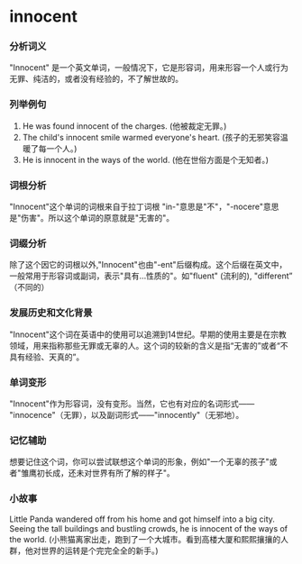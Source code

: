 # innocent

### 分析词义

  

"Innocent" 是一个英文单词，一般情况下，它是形容词，用来形容一个人或行为无罪、纯洁的，或者没有经验的，不了解世故的。

  

### 列举例句

  

1.  He was found innocent of the charges. (他被裁定无罪。)
2.  The child's innocent smile warmed everyone's heart. (孩子的无邪笑容温暖了每一个人。)
3.  He is innocent in the ways of the world. (他在世俗方面是个无知者。)

  

### 词根分析

  

"Innocent"这个单词的词根来自于拉丁词根 "in-"意思是"不"，"-nocere"意思是"伤害"。所以这个单词的原意就是"无害的"。

  

### 词缀分析

  

除了这个因它的词根以外,"Innocent"也由"-ent"后缀构成。这个后缀在英文中，一般常用于形容词或副词，表示"具有…性质的"。如"fluent" (流利的), "different” （不同的）

  

### 发展历史和文化背景

  

"Innocent"这个词在英语中的使用可以追溯到14世纪。早期的使用主要是在宗教领域，用来指称那些无罪或无辜的人。这个词的较新的含义是指“无害的”或者“不具有经验、天真的”。

  

### 单词变形

  

"Innocent"作为形容词，没有变形。当然，它也有对应的名词形式—— "innocence"（无罪），以及副词形式——"innocently"（无邪地）。

  

### 记忆辅助

  

想要记住这个词，你可以尝试联想这个单词的形象，例如"一个无辜的孩子"或者"雏鹰初长成，还未对世界有所了解的样子"。

  

### 小故事

  

Little Panda wandered off from his home and got himself into a big city. Seeing the tall buildings and bustling crowds, he is innocent of the ways of the world. (小熊猫离家出走，跑到了一个大城市。看到高楼大厦和熙熙攘攘的人群，他对世界的运转是个完完全全的新手。)
